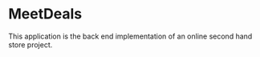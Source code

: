 # MeetDeals

This application is the back end implementation of an online second hand store project. 
